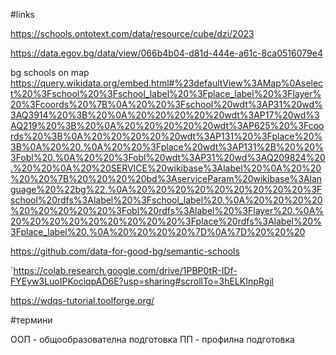 #links

https://schools.ontotext.com/data/resource/cube/dzi/2023

https://data.egov.bg/data/view/066b4b04-d81d-444e-a61c-8ca0516079e4

bg schools on map
https://query.wikidata.org/embed.html#%23defaultView%3AMap%0Aselect%20%3Fschool%20%3Fschool_label%20%3Fplace_label%20%3Flayer%20%3Fcoords%20%7B%0A%20%20%3Fschool%20wdt%3AP31%20wd%3AQ3914%20%3B%20%0A%20%20%20%20%20wdt%3AP17%20wd%3AQ219%20%3B%20%0A%20%20%20%20%20wdt%3AP625%20%3Fcoords%20%3B%0A%20%20%20%20%20wdt%3AP131%20%3Fplace%20%3B%0A%20%20.%0A%20%20%3Fplace%20wdt%3AP131%2B%20%20%3Fobl%20.%0A%20%20%3Fobl%20wdt%3AP31%20wd%3AQ209824%20.%20%20%0A%20%20SERVICE%20wikibase%3Alabel%20%0A%20%20%20%20%7B%20%20%20%20bd%3AserviceParam%20wikibase%3Alanguage%20%22bg%22.%0A%20%20%20%20%20%20%20%20%20%3Fschool%20rdfs%3Alabel%20%3Fschool_label%20.%0A%20%20%20%20%20%20%20%20%20%3Fobl%20rdfs%3Alabel%20%3Flayer%20.%0A%20%20%20%20%20%20%20%20%20%3Fplace%20rdfs%3Alabel%20%3Fplace_label%20.%0A%20%20%20%20%7D%0A%7D%20%20%20

https://github.com/data-for-good-bg/semantic-schools

`https://colab.research.google.com/drive/1PBP0tR-IDf-FYEyw3LuoIPKociqpAD6E?usp=sharing#scrollTo=3hELKInpRgil


https://wdqs-tutorial.toolforge.org/


#термини

ООП - общообразователна подготовка
ПП - профилна подготовка
